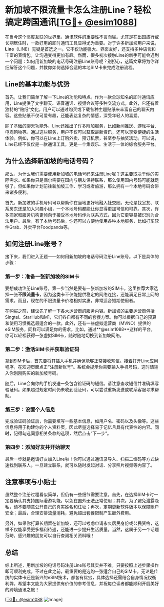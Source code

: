 # 新加坡不限流量卡怎么注册Line？轻松搞定跨国通讯[[TG💪+ @esim1088](https://t.me/s/esim1088)]

在当今这个高度互联的世界里，通讯软件的重要性不言而喻。尤其是在出国旅行或长期居住时，一款好用的即时通讯工具显得尤为重要。对于许多新加坡用户来说，**Line**（LINE）无疑是首选之一。它不仅功能强大、界面友好，还支持多种语言和丰富的表情包，让沟通变得更加有趣。然而，很多初次接触Line的新手可能会遇到一个问题：如何用新加坡的电话号码注册Line账号呢？别担心，这篇文章将为你详细解答这个问题，并教你如何选择合适的本地SIM卡来完成注册流程。

## Line的基本功能与优势

首先，让我们简单了解一下Line的功能和特点。作为一款全球知名的即时通讯应用，Line提供了文字聊天、语音通话、视频会议等多种交流方式。此外，它还有着独特的“贴纸”文化，用户可以通过购买或下载各种主题贴纸来丰富自己的聊天内容。这些贴纸不仅可爱有趣，还能表达复杂的情感，深受年轻人的喜爱。

除了基础的聊天功能外，Line还推出了许多附加服务，比如新闻推送、游戏平台、电商购物等。通过这些服务，用户不仅可以获取最新资讯，还可以享受便捷的生活体验。例如，你可以在Line上订购外卖、预订机票，甚至参与抽奖活动。可以说，Line已经不仅仅是一款通讯工具，更是一个集娱乐、生活于一体的综合服务平台。

## 为什么选择新加坡的电话号码？

那么，为什么我们需要使用新加坡的电话号码来注册Line呢？这主要取决于你的实际需求。如果你只是偶尔需要在国内与朋友保持联系，那么使用国内号码可能就足够了。但如果你计划前往新加坡工作、学习或者旅游，那么拥有一个本地号码会带来诸多便利。

首先，新加坡的手机号码可以帮助你在当地更好地融入社交圈。无论是找室友、联系房东还是加入兴趣小组，一个本地号码都能让你显得更加可信和可靠。其次，许多商家和服务机构更倾向于接受本地号码作为联系方式，因为它更容易被识别为合法用户。最后，有了本地号码后，你还可以方便地使用各种本地服务，比如打车软件Grab、外卖平台Foodpanda等。

## 如何注册Line账号？

接下来，我们进入正题——如何用新加坡的电话号码注册Line账号。以下是具体的步骤：

### 第一步：准备一张新加坡的SIM卡

要想成功注册Line账号，第一步当然是要有一张新加坡的SIM卡。这里推荐大家选择一张**不限流量卡**，因为这类卡不仅能提供稳定的网络连接，还能满足日常上网的需求。而且，现在的不限流量卡价格相对实惠，非常适合短期使用者。

在购买之前，建议先了解一下各大运营商的服务内容。新加坡的主要运营商包括Singtel、StarHub和M1，它们各自都有不同的套餐方案。你可以根据自己的预算和使用习惯挑选最适合的一款。此外，还有一些虚拟运营商（MVNO）提供的eSIM服务，同样可以满足你的需求。比如，通过**@esim1088**这样的平台，你可以轻松获得一张虚拟SIM卡，随时随地切换到新加坡网络。

### 第二步：激活SIM卡并获取验证码

拿到SIM卡后，首先要将其插入手机并确保能够正常接收短信。接着打开Line应用程序，在欢迎页面点击“注册新账号”。系统会提示你需要输入手机号码，这时请输入你刚刚购买的新加坡号码。

随后，Line会向你的手机发送一条包含验证码的短信。请注意查收短信并准确填写验证码。如果超过规定时间仍未收到验证码，可以尝试重新发送或联系客服寻求帮助。

### 第三步：设置个人信息

完成验证码验证后，你需要填写一些基本信息，如用户名、密码以及头像等。这些信息将用于构建你的个人资料页，因此尽量选择易于记忆且具有代表性的内容。同时，记得勾选同意相关条款的选项，然后点击“下一步”。

### 第四步：添加好友并开始聊天

最后一步就是邀请好友加入Line啦！你可以通过通讯录导入、扫描二维码等方式快速找到联系人。一旦建立联系，就可以随时发起对话、分享照片视频等内容了。

## 注意事项与小贴士

虽然整个注册过程看似简单，但仍有一些细节需要注意。首先，在选择SIM卡时一定要确认其支持国际漫游功能，以免在国外无法正常使用；其次，为了避免泄露隐私，请不要随意公开自己的真实姓名和住址；再次，定期更新软件版本以保障账户安全；最后，合理安排流量消耗，避免超出套餐限制产生额外费用。

另外，如果你打算长期留在新加坡，还可以考虑申请永久居民身份或公民资格，这样不仅能享受更多福利待遇，还能进一步提升生活质量。当然，这属于另一个话题范畴，感兴趣的朋友可以自行查阅相关资料哦！

## 总结

综上所述，用新加坡的电话号码注册Line账号其实并不难，只要按照上述步骤操作即可顺利完成。不过在此之前，最重要的是选购一张适合自己的SIM卡。无论是传统的实体卡还是新兴的eSIM技术，都各有优劣，具体选择还需结合自身情况权衡利弊。希望本文能为大家提供有价值的参考信息，并祝每位读者都能顺利开启美好的跨境通讯之旅！

[[TG💪+ @esim1088](https://t.me/s/esim1088) ![Image](https://i.postimg.cc/4NQfJmqS/Snipaste-2025-05-13-00-14-12.png)]